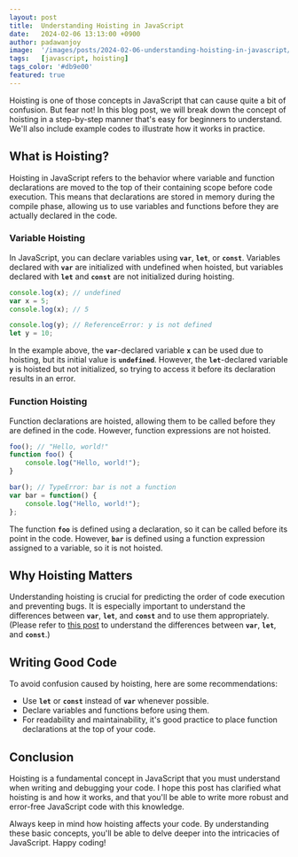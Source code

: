 ```yaml
---
layout: post
title:  Understanding Hoisting in JavaScript
date:   2024-02-06 13:13:00 +0900
author: padawanjoy
image:  '/images/posts/2024-02-06-understanding-hoisting-in-javascript/01.png'
tags:   [javascript, hoisting]
tags_color: '#db9e00'
featured: true
---
```

Hoisting is one of those concepts in JavaScript that can cause quite a bit of confusion. But fear not! In this blog post, we will break down the concept of hoisting in a step-by-step manner that's easy for beginners to understand. We'll also include example codes to illustrate how it works in practice.

## What is Hoisting?

Hoisting in JavaScript refers to the behavior where variable and function declarations are moved to the top of their containing scope before code execution. This means that declarations are stored in memory during the compile phase, allowing us to use variables and functions before they are actually declared in the code.

### Variable Hoisting

In JavaScript, you can declare variables using **`var`**, **`let`**, or **`const`**. Variables declared with **`var`** are initialized with undefined when hoisted, but variables declared with **`let`** and **`const`** are not initialized during hoisting.

```javascript
console.log(x); // undefined
var x = 5;
console.log(x); // 5

console.log(y); // ReferenceError: y is not defined
let y = 10;
```

In the example above, the **`var`**-declared variable **`x`** can be used due to hoisting, but its initial value is **`undefined`**. However, the **`let`**-declared variable **`y`** is hoisted but not initialized, so trying to access it before its declaration results in an error.

### Function Hoisting

Function declarations are hoisted, allowing them to be called before they are defined in the code. However, function expressions are not hoisted.

```javascript
foo(); // "Hello, world!"
function foo() {
    console.log("Hello, world!");
}

bar(); // TypeError: bar is not a function
var bar = function() {
    console.log("Hello, world!");
};
```

The function **`foo`** is defined using a declaration, so it can be called before its point in the code. However, **`bar`** is defined using a function expression assigned to a variable, so it is not hoisted.

## Why Hoisting Matters

Understanding hoisting is crucial for predicting the order of code execution and preventing bugs. It is especially important to understand the differences between **`var`**, **`let`**, and **`const`** and to use them appropriately.
(Please refer to [this post](https://padawanjoy.com/blog/declaring-variables-in-javascript-var-vs-let-const) to understand the differences between **`var`**, **`let`**, and **`const`**.)

## Writing Good Code

To avoid confusion caused by hoisting, here are some recommendations:

- Use **`let`** or **`const`** instead of **`var`** whenever possible.
- Declare variables and functions before using them.
- For readability and maintainability, it's good practice to place function declarations at the top of your code.

## Conclusion

Hoisting is a fundamental concept in JavaScript that you must understand when writing and debugging your code. I hope this post has clarified what hoisting is and how it works, and that you'll be able to write more robust and error-free JavaScript code with this knowledge.

Always keep in mind how hoisting affects your code. By understanding these basic concepts, you'll be able to delve deeper into the intricacies of JavaScript. Happy coding!